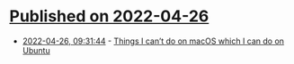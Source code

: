 # [Published on 2022-04-26](index.md)

* [2022-04-26, 09:31:44](https://news.ycombinator.com/item?id=31165505) - [Things I can’t do on macOS which I can do on Ubuntu](https://shkspr.mobi/blog/2020/04/things-i-cant-do-on-macos-which-i-can-do-on-ubuntu/)
